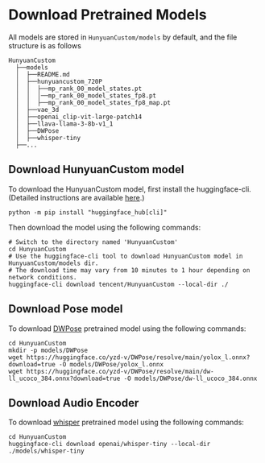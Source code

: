 # Download Pretrained Models

All models are stored in `HunyuanCustom/models` by default, and the file structure is as follows
```shell
HunyuanCustom
  ├──models
  │  ├──README.md
  │  ├──hunyuancustom_720P
  │  │  ├──mp_rank_00_model_states.pt
  │  │  │──mp_rank_00_model_states_fp8.pt
  │  │  ├──mp_rank_00_model_states_fp8_map.pt
  │  ├──vae_3d
  │  ├──openai_clip-vit-large-patch14
  │  ├──llava-llama-3-8b-v1_1
  │  ├──DWPose
  │  ├──whisper-tiny
  ├──...
```

## Download HunyuanCustom model
To download the HunyuanCustom model, first install the huggingface-cli. (Detailed instructions are available [here](https://huggingface.co/docs/huggingface_hub/guides/cli).)

```shell
python -m pip install "huggingface_hub[cli]"
```

Then download the model using the following commands:

```shell
# Switch to the directory named 'HunyuanCustom'
cd HunyuanCustom
# Use the huggingface-cli tool to download HunyuanCustom model in HunyuanCustom/models dir.
# The download time may vary from 10 minutes to 1 hour depending on network conditions.
huggingface-cli download tencent/HunyuanCustom --local-dir ./
```

## Download Pose model
To download [DWPose](https://huggingface.co/yzd-v/DWPose/tree/main) pretrained model using the following commands: 

```shell
cd HunyuanCustom
mkdir -p models/DWPose
wget https://huggingface.co/yzd-v/DWPose/resolve/main/yolox_l.onnx?download=true -O models/DWPose/yolox_l.onnx
wget https://huggingface.co/yzd-v/DWPose/resolve/main/dw-ll_ucoco_384.onnx?download=true -O models/DWPose/dw-ll_ucoco_384.onnx
```

## Download Audio Encoder
To download [whisper](https://huggingface.co/openai/whisper-tiny/tree/main) pretrained model using the following commands: 

```shell
cd HunyuanCustom
huggingface-cli download openai/whisper-tiny --local-dir ./models/whisper-tiny
```